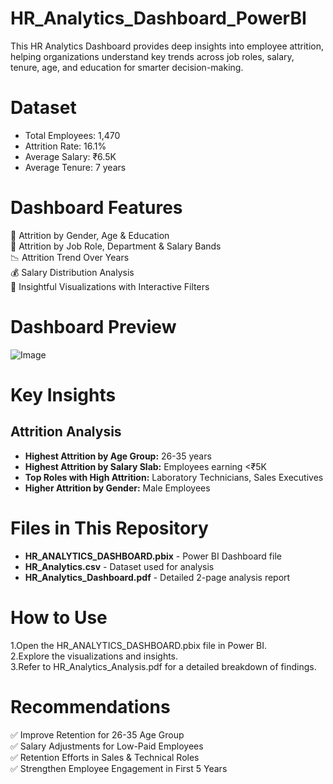 # HR_Analytics_Dashboard_PowerBI
This HR Analytics Dashboard provides deep insights into employee attrition, helping organizations understand key trends across job roles, salary, tenure, age, and education for smarter decision-making.

# Dataset
* Total Employees: 1,470
* Attrition Rate: 16.1%
* Average Salary: ₹6.5K
* Average Tenure: 7 years

# Dashboard Features
🚻 Attrition by Gender, Age & Education <br />
💼 Attrition by Job Role, Department & Salary Bands <br />
📉 Attrition Trend Over Years <br />
💰 Salary Distribution Analysis <br />
🧠 Insightful Visualizations with Interactive Filters <br />

# Dashboard Preview
![Image](https://github.com/user-attachments/assets/cc808c8b-39ab-4eea-9dba-253a7c7b6f50)

# Key Insights

## Attrition Analysis
* **Highest Attrition by Age Group:** 26-35 years <br />
* **Highest Attrition by Salary Slab:** Employees earning <₹5K <br />
* **Top Roles with High Attrition:** Laboratory Technicians, Sales Executives <br />
* **Higher Attrition by Gender:** Male Employees <br />

# Files in This Repository
* **HR_ANALYTICS_DASHBOARD.pbix** - Power BI Dashboard file <br />
* **HR_Analytics.csv** - Dataset used for analysis <br />
* **HR_Analytics_Dashboard.pdf** - Detailed 2-page analysis report <br />

# How to Use
1.Open the HR_ANALYTICS_DASHBOARD.pbix file in Power BI. <br />
2.Explore the visualizations and insights. <br />
3.Refer to HR_Analytics_Analysis.pdf for a detailed breakdown of findings. <br />

# Recommendations
✅ Improve Retention for 26-35 Age Group <br />
✅ Salary Adjustments for Low-Paid Employees <br />
✅ Retention Efforts in Sales & Technical Roles <br />
✅ Strengthen Employee Engagement in First 5 Years <br />


